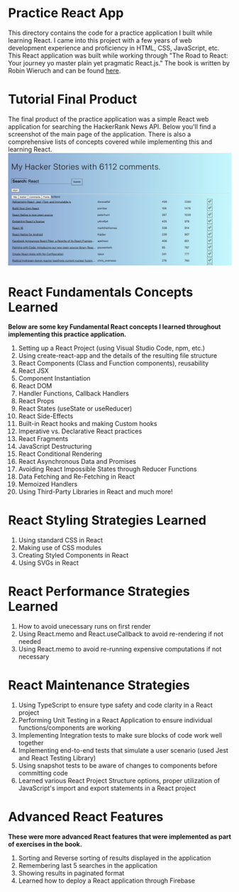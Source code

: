 # Practice React App

This directory contains the code for a practice application I built while learning React. I came into this project with a few years of web development experience and proficiency in HTML, CSS, JavaScript, etc. This React application was built while working through "The Road to React: Your journey yo master plain yet pragmatic React.js." The book is written by Robin Wieruch and can be found [here](https://www.amazon.com/Road-learn-React-pragmatic-React-js-ebook/dp/B077HJFCQX/ref=sr_1_1_sspa?dchild=1&keywords=react%20book&qid=1606535472&sr=8-1-spons&psc=1&spLa=ZW5jcnlwdGVkUXVhbGlmaWVyPUExU0swNzFYWVo0TFQwJmVuY3J5cHRlZElkPUEwNzYwODkzQUo3MjhNUVVQWEE4JmVuY3J5cHRlZEFkSWQ9QTA3OTgzMjNKRUlETTk3NTg2V1Umd2lkZ2V0TmFtZT1zcF9hdGYmYWN0aW9uPWNsaWNrUmVkaXJlY3QmZG9Ob3RMb2dDbGljaz10cnVl).

# Tutorial Final Product
The final product of the practice application was a simple React web application for searching the HackerRank News API. Below you'll find a screenshot of the main page of the application. There is also a comprehensive lists of concepts covered while implementing this and learning React.
![alt text](readme-images/homepage.png)

# React Fundamentals Concepts Learned
**Below are some key Fundamental React concepts I learned throughout implementing this practice application.**
1. Setting up a React Project (using Visual Studio Code, npm, etc.)
2. Using create-react-app and the details of the resulting file structure
3. React Components (Class and Function components), reusability
4. React JSX
5. Component Instantiation
6. React DOM
7. Handler Functions, Callback Handlers
8. React Props
9. React States (useState or useReducer)
10. React Side-Effects
11. Built-in React hooks and making Custom hooks
12. Imperative vs. Declarative React practices
13. React Fragments
14. JavaScript Destructuring
15. React Conditional Rendering
16. React Asynchronous Data and Promises
17. Avoiding React Impossible States through Reducer Functions
18. Data Fetching and Re-Fetching in React
19. Memoized Handlers
20. Using Third-Party Libraries in React and much more!

# React Styling Strategies Learned
1. Using standard CSS in React
2. Making use of CSS modules
3. Creating Styled Components in React
4. Using SVGs in React

# React Performance Strategies Learned
1. How to avoid unecessary runs on first render
2. Using React.memo and React.useCallback to avoid re-rendering if not needed
3. Using React.memo to avoid re-running expensive computations if not necessary

# React Maintenance Strategies
1. Using TypeScript to ensure type safety and code clarity in a React project
2. Performing Unit Testing in a React Application to ensure individual functions/components are working
3. Implementing Integration tests to make sure blocks of code work well together
4. Implementing end-to-end tests that simulate a user scenario (used Jest and React Testing Library)
5. Using snapshot tests to be aware of changes to components before committing code
6. Learned various React Project Structure options, proper utilization of JavaScript's import and export statements in a React project

# Advanced React Features
**These were more advanced React features that were implemented as part of exercises in the book.**
1. Sorting and Reverse sorting of results displayed in the application
2. Remembering last 5 searches in the application
3. Showing results in paginated format
4. Learned how to deploy a React application through Firebase
